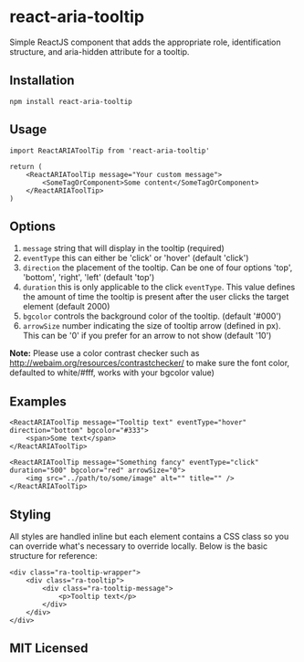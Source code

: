 # react-aria-tooltip
Simple ReactJS component that adds the appropriate role, identification structure, and aria-hidden attribute for a tooltip.

## Installation
`npm install react-aria-tooltip`


## Usage
```
import ReactARIAToolTip from 'react-aria-tooltip'

return (
    <ReactARIAToolTip message="Your custom message">
        <SomeTagOrComponent>Some content</SomeTagOrComponent>
    </ReactARIAToolTip>
)
```

## Options
1. `message` string that will display in the tooltip (required)
1. `eventType` this can either be 'click' or 'hover' (default 'click')
1. `direction` the placement of the tooltip. Can be one of four options 'top', 'bottom', 'right', 'left'  (default 'top')
1. `duration` this is only applicable to the click `eventType`. This value defines the amount of time the tooltip is present after the user clicks the target element  (default 2000)
1. `bgcolor` controls the background color of the tooltip.  (default '#000')
1. `arrowSize` number indicating the size of tooltip arrow (defined in px). This can be '0' if you prefer for an arrow to not show (default '10')

**Note:** Please use a color contrast checker such as http://webaim.org/resources/contrastchecker/ to make sure the font color, defaulted to white/#fff, works with your bgcolor value)

## Examples
```
<ReactARIAToolTip message="Tooltip text" eventType="hover" direction="bottom" bgcolor="#333">
    <span>Some text</span>
</ReactARIAToolTip>
```

```
<ReactARIAToolTip message="Something fancy" eventType="click" duration="500" bgcolor="red" arrowSize="0">
    <img src="../path/to/some/image" alt="" title="" />
</ReactARIAToolTip>
```

## Styling
All styles are handled inline but each element contains a CSS class so you can override what's necessary to override locally. Below is the basic structure for reference:

```
<div class="ra-tooltip-wrapper">
    <div class="ra-tooltip">
        <div class="ra-tooltip-message">
            <p>Tooltip text</p>
        </div>
    </div>
</div>
```

## MIT Licensed
